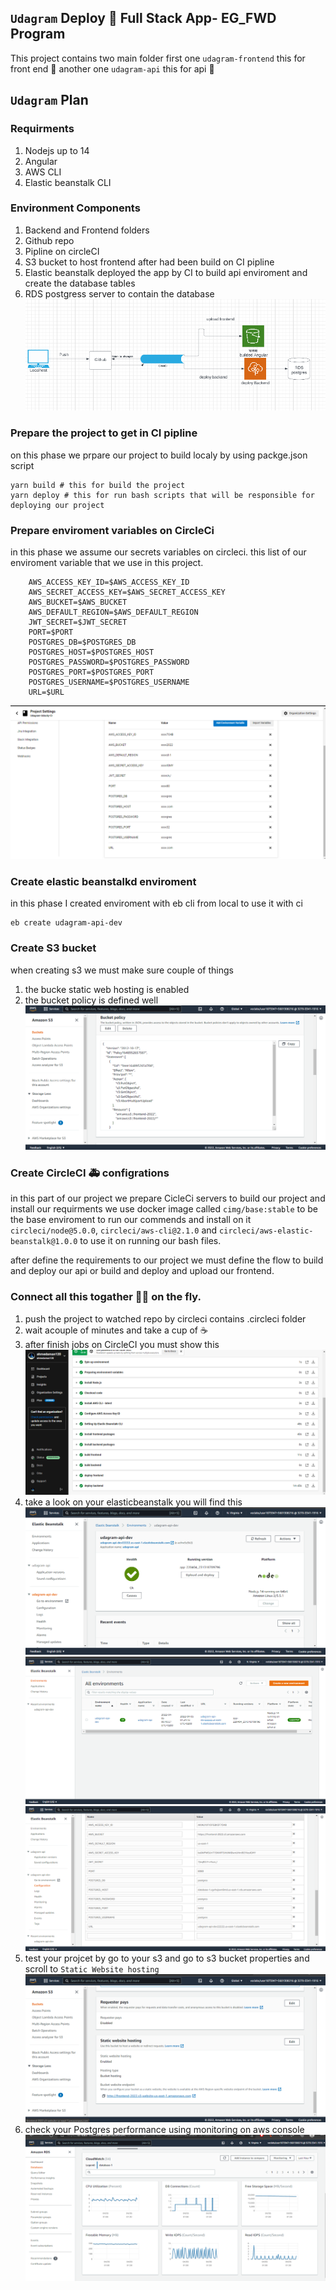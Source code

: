 ## `Udagram` Deploy 🚀 Full Stack App- EG_FWD Program

This project contains two main folder first one ` udagram-frontend ` this for front end 🎨 another one `udagram-api` this for api 🚢 



##  `Udagram` Plan

### Requirments
1. Nodejs up to 14
2. Angular
3. AWS CLI
4. Elastic beanstalk CLI
### Environment Components
1. Backend and Frontend folders
2. Github repo
3. Pipline on circleCI 
4. S3 bucket to host frontend after had been build on CI pipline
5. Elastic beanstalk deployed the app by CI to build api enviroment and create the database tables
6. RDS postgress server to contain the database
![basic plane](./udagram-snapshots/plane%20(2).png)

### Prepare the project to get in CI pipline
on this phase we prpare our project to build localy by using packge.json script
```
yarn build # this for build the project
yarn deploy # this for run bash scripts that will be responsible for deploying our project
```
### Prepare enviroment variables on CircleCi
in this phase we assume our secrets variables on circleci. this list of our enviroment variable that we use in this project. 
```
    AWS_ACCESS_KEY_ID=$AWS_ACCESS_KEY_ID 
    AWS_SECRET_ACCESS_KEY=$AWS_SECRET_ACCESS_KEY
    AWS_BUCKET=$AWS_BUCKET
    AWS_DEFAULT_REGION=$AWS_DEFAULT_REGION
    JWT_SECRET=$JWT_SECRET
    PORT=$PORT
    POSTGRES_DB=$POSTGRES_DB
    POSTGRES_HOST=$POSTGRES_HOST
    POSTGRES_PASSWORD=$POSTGRES_PASSWORD
    POSTGRES_PORT=$POSTGRES_PORT
    POSTGRES_USERNAME=$POSTGRES_USERNAME
    URL=$URL
```
![Enviroment variable](./udagram-snapshots/CI-variables.png)

### Create elastic beanstalkd enviroment 
in this phase I created enviroment with eb cli from local to use it with ci
```
eb create udagram-api-dev
```
### Create S3 bucket
when creating s3 we must make sure couple of things
1. the bucke static web hosting is enabled
2. the bucket policy is defined well
![s3 bucket policy](./udagram-snapshots/s3-bucketPolicy.png)

### Create CircleCI 🚑 configrations 
in this part of our project we prepare CicleCi servers to build our project and install our requirments we use docker image called `cimg/base:stable` to be the base enviroment to run our commends and install on it `circleci/node@5.0.0`, `circleci/aws-cli@2.1.0` and `circleci/aws-elastic-beanstalk@1.0.0` to use it on running our bash files.

after define the requirements to our project we must define the flow to build and deploy our api or build and deploy and upload our frontend.

### Connect all this togather 🧑‍✈️ on the fly.
1. push the project to watched repo by circleci contains .circleci folder
2. wait acouple of minutes and take a cup of ☕
3. after finish jobs on CircleCI you must show this
![success job](./udagram-snapshots/CI-lastBuild.png)
4. take a look on your elasticbeanstalk you will find this
![EB env](./udagram-snapshots/eb-env.png)
![EB apps](./udagram-snapshots/eb-app.png)
![EB env vars](./udagram-snapshots/eb-env-variables.png)
5. test your projcet by go to your s3 and go to s3 bucket properties and scroll to `Static Website hosting` 
![S3 URL](./udagram-snapshots/s3-url.png)
6. check your Postgres performance using monitoring on aws console
![RDS monitoring](./udagram-snapshots/RDS-monitoring%20(3).png) 

